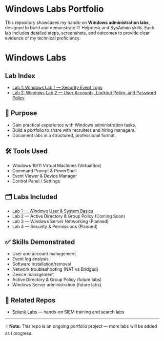 # Windows Labs Portfolio

This repository showcases my hands-on **Windows administration labs**, designed to build and demonstrate IT Helpdesk and SysAdmin skills. Each lab includes detailed steps, screenshots, and outcomes to provide clear evidence of my technical proficiency.

# Windows Labs

## Lab Index
- [Lab 1: Windows Lab 1 — Security Event Logs](./Lab1/README.md)
- [Lab 2: Windows Lab 2 — User Accounts, Lockout Policy, and Password Policy](./Lab2/README.md)


## 🎯 Purpose
- Gain practical experience with Windows administration tasks.  
- Build a portfolio to share with recruiters and hiring managers.  
- Document labs in a structured, professional format.  

## 🛠 Tools Used
- Windows 10/11 Virtual Machines (VirtualBox)  
- Command Prompt & PowerShell  
- Event Viewer & Device Manager  
- Control Panel / Settings  

## 🗂 Labs Included
- [Lab 1 — Windows User & System Basics](Lab1-Windows-User-System-Basics/README.md)  
- Lab 2 — Active Directory & Group Policy (Coming Soon)  
- Lab 3 — Windows Server Networking (Planned)  
- Lab 4 — Security & Permissions (Planned)  

## ✅ Skills Demonstrated
- User and account management  
- Event log analysis  
- Software installation/removal  
- Network troubleshooting (NAT vs Bridged)  
- Device management  
- Active Directory & Group Policy (future labs)  
- Windows Server administration (future labs)  

## 🔗 Related Repos
- [Splunk Labs](https://github.com/kbush2/Splunk-Labs) — hands-on SIEM training and search labs  

---

⭐ **Note:** This repo is an ongoing portfolio project — more labs will be added as I progress.

